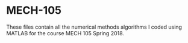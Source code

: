 # MECH-105
These files contain all the numerical methods algorithms I coded using MATLAB for the course MECH 105 Spring 2018.
